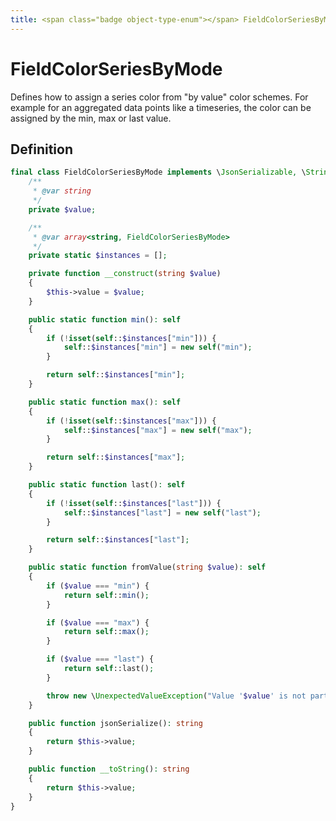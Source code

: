 ```yaml
---
title: <span class="badge object-type-enum"></span> FieldColorSeriesByMode
---
```

# <span class="badge object-type-enum"></span> FieldColorSeriesByMode

Defines how to assign a series color from "by value" color schemes. For example for an aggregated data points like a timeseries, the color can be assigned by the min, max or last value.

## Definition

```php
final class FieldColorSeriesByMode implements \JsonSerializable, \Stringable {
    /**
     * @var string
     */
    private $value;

    /**
     * @var array<string, FieldColorSeriesByMode>
     */
    private static $instances = [];

    private function __construct(string $value)
    {
        $this->value = $value;
    }

    public static function min(): self
    {
        if (!isset(self::$instances["min"])) {
            self::$instances["min"] = new self("min");
        }

        return self::$instances["min"];
    }

    public static function max(): self
    {
        if (!isset(self::$instances["max"])) {
            self::$instances["max"] = new self("max");
        }

        return self::$instances["max"];
    }

    public static function last(): self
    {
        if (!isset(self::$instances["last"])) {
            self::$instances["last"] = new self("last");
        }

        return self::$instances["last"];
    }

    public static function fromValue(string $value): self
    {
        if ($value === "min") {
            return self::min();
        }

        if ($value === "max") {
            return self::max();
        }

        if ($value === "last") {
            return self::last();
        }

        throw new \UnexpectedValueException("Value '$value' is not part of the enum FieldColorSeriesByMode");
    }

    public function jsonSerialize(): string
    {
        return $this->value;
    }

    public function __toString(): string
    {
        return $this->value;
    }
}

```
